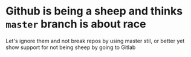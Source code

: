# Github is being a sheep and thinks `master` branch is about race

Let's ignore them and not break repos by using master stil, or better yet show support for not being sheep by going to Gitlab
